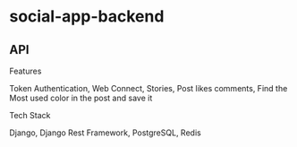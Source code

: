 # social-app-backend

## API

Features

Token Authentication,
Web Connect,
Stories,
Post likes comments,
Find the Most used color in the post and save it

Tech Stack

Django,
Django Rest Framework,
PostgreSQL,
Redis
